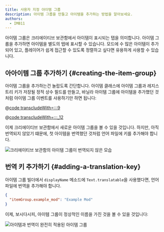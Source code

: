 ```yaml
---
title: 사용자 지정 아이템 그룹
description: 아이템 그룹을 만들고 아이템을 추가하는 방법을 알아보세요.
authors:
  - IMB11
---
```


아이템 그룹은 크리에이티브 보관함에서 아이템이 표시되는 탭을 의미합니다. 아이템 그룹을 추가하면 아이템을 별도의 탭에 표시할 수 있습니다. 모드에 수 많은 아이템이 추가되어 있고, 플레이어가 쉽게 접근할 수 있도록 정렬하고 싶다면 유용하게 사용할 수 있습니다.

## 아아이템 그룹 추가하기 {#creating-the-item-group}

아이템 그룹을 추가하는건 놀랍도록 간단합니다. 아이템 클래스에 아이템 그룹과 레지스트리 키가 저장될 정적 상수 필드를 만들고, 바닐라 아이템 그룹에 아이템을 추가했던 것처럼 아이템 그룹 이벤트를 사용하기만 하면 됩니다:

@[code transcludeWith=:::9](@/reference/latest/src/main/java/com/example/docs/item/ModItems.java)

@[code transcludeWith=:::_12](@/reference/latest/src/main/java/com/example/docs/item/ModItems.java)

이제 크리에이티브 보관함에서 새로운 아이템 그룹을 볼 수 있을 것입니다. 하지만, 아직 번역되지 않았기 떄문에, 첫 아이템을 번역했던 것처럼 언어 파일에 키를 추가해야 합니다.

![크리에이티브 보관함의 아이템 그룹이 번역되지 않은 모습](/assets/develop/items/itemgroups_0.png)

## 번역 키 추가하기 {#adding-a-translation-key}

아이템 그룹 빌더에서 `displayName` 메소드에 `Text.translatable`을 사용했다면, 언어 파일에 번역을 추가해야 합니다.

```json
{
  "itemGroup.example_mod": "Example Mod"
}
```

이제, 보시다시피, 아이템 그룹이 정상적인 이름을 가진 것을 볼 수 있을 것입니다:

![아이템과 번역이 완전히 적용된 아이템 그룹](/assets/develop/items/itemgroups_1.png)
